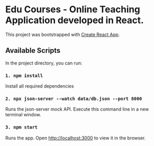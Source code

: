 # Edu Courses - Online Teaching Application developed in React.

This project was bootstrapped with [Create React App](https://github.com/facebook/create-react-app).

## Available Scripts

In the project directory, you can run:

### `1. npm install`

Install all required dependencies



### `2. npx json-server --watch data/db.json --port 8000`

Runs the json-server mock API.
Execute this command line in a new terminal window.

### `3. npm start`

Runs the app.
Open [http://localhost:3000](http://localhost:3000) to view it in the browser.


